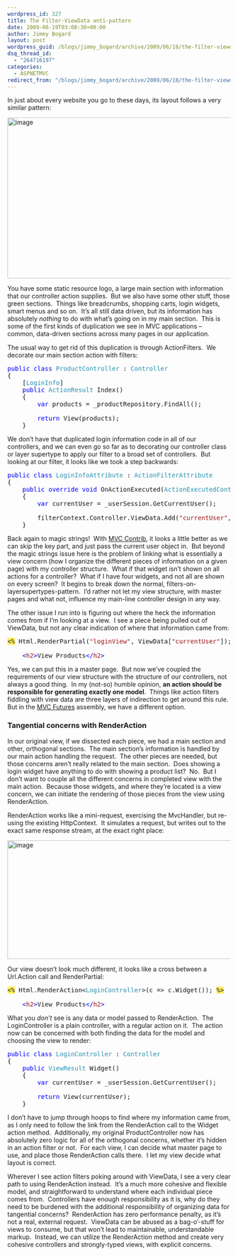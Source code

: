 ```yaml
---
wordpress_id: 327
title: The Filter-ViewData anti-pattern
date: 2009-06-19T03:08:30+00:00
author: Jimmy Bogard
layout: post
wordpress_guid: /blogs/jimmy_bogard/archive/2009/06/18/the-filter-viewdata-anti-pattern.aspx
dsq_thread_id:
  - "264716197"
categories:
  - ASPNETMVC
redirect_from: "/blogs/jimmy_bogard/archive/2009/06/18/the-filter-viewdata-anti-pattern.aspx/"
---
```

In just about every website you go to these days, its layout follows a very similar pattern:

[<img style="border-right: 0px;border-top: 0px;border-left: 0px;border-bottom: 0px" height="362" alt="image" src="http://lostechies.com/content/jimmybogard/uploads/2011/03/image_thumb_55425A8C.png" width="521" border="0" />](http://lostechies.com/content/jimmybogard/uploads/2011/03/image_5A250E48.png) 

You have some static resource logo, a large main section with information that our controller action supplies.&#160; But we also have some other stuff, those green sections.&#160; Things like breadcrumbs, shopping carts, login widgets, smart menus and so on.&#160; It’s all still data driven, but its information has absolutely _nothing_ to do with what’s going on in my main section.&#160; This is some of the first kinds of duplication we see in MVC applications – common, data-driven sections across many pages in our application.

The usual way to get rid of this duplication is through ActionFilters.&#160; We decorate our main section action with filters:

<pre><span style="color: blue">public class </span><span style="color: #2b91af">ProductController </span>: <span style="color: #2b91af">Controller
</span>{
    [<span style="color: #2b91af">LoginInfo</span>]
    <span style="color: blue">public </span><span style="color: #2b91af">ActionResult </span>Index()
    {
        <span style="color: blue">var </span>products = _productRepository.FindAll();

        <span style="color: blue">return </span>View(products);
    }</pre>

[](http://11011.net/software/vspaste)

We don’t have that duplicated login information code in all of our controllers, and we can even go so far as to decorating our controller class or layer supertype to apply our filter to a broad set of controllers.&#160; But looking at our filter, it looks like we took a step backwards:

<pre><span style="color: blue">public class </span><span style="color: #2b91af">LoginInfoAttribute </span>: <span style="color: #2b91af">ActionFilterAttribute
</span>{
    <span style="color: blue">public override void </span>OnActionExecuted(<span style="color: #2b91af">ActionExecutedContext </span>filterContext)
    {
        <span style="color: blue">var </span>currentUser = _userSession.GetCurrentUser();

        filterContext.Controller.ViewData.Add(<span style="color: #a31515">"currentUser"</span>, currentUser);
    }</pre>

[](http://11011.net/software/vspaste)

Back again to magic strings!&#160; With [MVC Contrib](http://www.codeplex.com/MVCContrib), it looks a little better as we can skip the key part, and just pass the current user object in.&#160; But beyond the magic strings issue here is the problem of linking what is essentially a view concern (how I organize the different pieces of information on a given page) with my controller structure.&#160; What if that widget isn’t shown on all actions for a controller?&#160; What if I have four widgets, and not all are shown on every screen?&#160; It begins to break down the normal, filters-on-layersupertypes-pattern.&#160; I’d rather not let my view structure, with master pages and what not, influence my main-line controller design in any way.

The other issue I run into is figuring out where the heck the information comes from if I’m looking at a view.&#160; I see a piece being pulled out of ViewData, but not any clear indication of where that information came from:

<pre><span style="background: #ffee62">&lt;%</span> Html.RenderPartial(<span style="color: #a31515">"loginView"</span>, ViewData[<span style="color: #a31515">"currentUser"</span>]); <span style="background: #ffee62">%&gt;

</span>    <span style="color: blue">&lt;</span><span style="color: #a31515">h2</span><span style="color: blue">&gt;</span>View Products<span style="color: blue">&lt;/</span><span style="color: #a31515">h2</span><span style="color: blue">&gt;
</span></pre>

[](http://11011.net/software/vspaste)

Yes, we can put this in a master page.&#160; But now we’ve coupled the requirements of our view structure with the structure of our controllers, not always a good thing.&#160; In my (not-so) humble opinion, **an action should be responsible for generating exactly one model**.&#160; Things like action filters fiddling with view data are three layers of indirection to get around this rule.&#160; But in the [MVC Futures](http://aspnet.codeplex.com/Release/ProjectReleases.aspx?ReleaseId=24471#DownloadId=61773) assembly, we have a different option.

### Tangential concerns with RenderAction

In our original view, if we dissected each piece, we had a main section and other, orthogonal sections.&#160; The main section’s information is handled by our main action handling the request.&#160; The other pieces are needed, but those concerns aren’t really related to the main section.&#160; Does showing a login widget have anything to do with showing a product list?&#160; No.&#160; But I don’t want to couple all the different concerns in completed view with the main action.&#160; Because those widgets, and where they’re located is a view concern, we can initiate the rendering of those pieces from the view using RenderAction.

RenderAction works like a mini-request, exercising the MvcHandler, but re-using the existing HttpContext.&#160; It simulates a request, but writes out to the exact same response stream, at the exact right place:

[<img style="border-right: 0px;border-top: 0px;border-left: 0px;border-bottom: 0px" height="267" alt="image" src="http://lostechies.com/content/jimmybogard/uploads/2011/03/image_thumb_3780CFCD.png" width="721" border="0" />](http://lostechies.com/content/jimmybogard/uploads/2011/03/image_267CA1EA.png) 

Our view doesn’t look much different, it looks like a cross between a Url.Action call and RenderPartial:

<pre><span style="background: #ffee62">&lt;%</span> Html.RenderAction&lt;<span style="color: #2b91af">LoginController</span>&gt;(c =&gt; c.Widget()); <span style="background: #ffee62">%&gt;

</span>    <span style="color: blue">&lt;</span><span style="color: #a31515">h2</span><span style="color: blue">&gt;</span>View Products<span style="color: blue">&lt;/</span><span style="color: #a31515">h2</span><span style="color: blue">&gt;
</span></pre>

[](http://11011.net/software/vspaste)

What you _don’t_ see is any data or model passed to RenderAction.&#160; The LoginController is a plain controller, with a regular action on it.&#160; The action now can be concerned with both finding the data for the model and choosing the view to render:

<pre><span style="color: blue">public class </span><span style="color: #2b91af">LoginController </span>: <span style="color: #2b91af">Controller
</span>{
    <span style="color: blue">public </span><span style="color: #2b91af">ViewResult </span>Widget()
    {
        <span style="color: blue">var </span>currentUser = _userSession.GetCurrentUser();

        <span style="color: blue">return </span>View(currentUser);
    }</pre>

[](http://11011.net/software/vspaste)

I don’t have to jump through hoops to find where my information came from, as I only need to follow the link from the RenderAction call to the Widget action method.&#160; Additionally, my original ProductController now has absolutely zero logic for all of the orthogonal concerns, whether it’s hidden in an action filter or not.&#160; For each view, I can decide what master page to use, and place those RenderAction calls there.&#160; I let my view decide what layout is correct.

Wherever I see action filters poking around with ViewData, I see a very clear path to using RenderAction instead.&#160; It’s a much more cohesive and flexible model, and straightforward to understand where each individual piece comes from.&#160; Controllers have enough responsibility as it is, why do they need to be burdened with the additional responsibility of organizing data for tangential concerns?&#160; RenderAction has zero performance penalty, as it’s not a real, external request.&#160; ViewData can be abused as a bag-o’-stuff for views to consume, but that won’t lead to maintainable, understandable markup.&#160; Instead, we can utilize the RenderAction method and create very cohesive controllers and strongly-typed views, with explicit concerns.